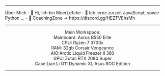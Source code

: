 
<hr>
Über Mich
- 👋 Hi, Ich bin MeerLe1che
- 👀 Ich lerne zurzeit JavaScript, sowie Python ...
- 🤖 CoachingZone -> https://discord.gg/HEZTVEhsMh

<hr>
<center>Mein Workspace:</center>
<center>Mainboard: Aorus B550 Elite</center>
<center>CPU: Ryzen 7 3700x</center>
<center>RAM: 32gb Corsair Vengeance</center>
<center>AIO:Arctic Liquid Freezer II 360</center>
<center>GPU: Zotac RTX 2080 Super</center>
<center>Case:Lian Li O11 Dynamic XL Asus ROG Edition</center>
<hr>
<!---
MeerLe1che/MeerLe1che is a ✨ special ✨ repository because its `README.md` (this file) appears on your GitHub profile.
You can click the Preview link to take a look at your changes.
--->
